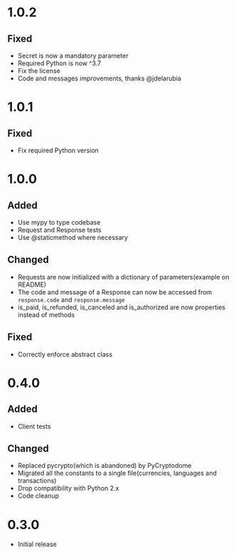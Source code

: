 # 1.0.2

## Fixed

- Secret is now a mandatory parameter
- Required Python is now ^3.7
- Fix the license
- Code and messages improvements, thanks @jdelarubia
  
# 1.0.1

## Fixed

- Fix required Python version

# 1.0.0

## Added

- Use mypy to type codebase
- Request and Response tests
- Use @staticmethod where necessary

## Changed

- Requests are now initialized with a dictionary of parameters(example on README)
- The code and message of a Response can now be accessed from `response.code` and `response.message`
- is_paid, is_refunded, is_canceled and is_authorized are now properties instead of methods

## Fixed

- Correctly enforce abstract class

# 0.4.0

## Added

- Client tests

## Changed

- Replaced pycrypto(which is abandoned) by PyCryptodome
- Migrated all the constants to a single file(currencies, languages and transactions)
- Drop compatibility with Python 2.x
- Code cleanup

# 0.3.0

- Initial release
